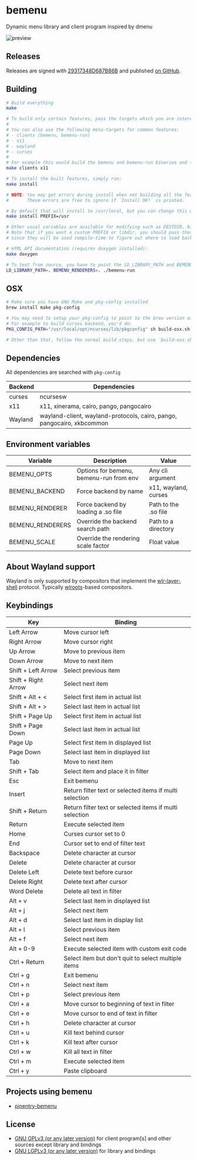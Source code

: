 bemenu
======

Dynamic menu library and client program inspired by dmenu

![preview](.github/preview.svg)

## Releases

Releases are signed with [29317348D687B86B](http://pgp.mit.edu/pks/lookup?op=vindex&search=0x29317348D687B86B) and published [on GitHub](https://github.com/Cloudef/bemenu/releases).

## Building

```sh
# Build everything
make

# To build only certain features, pass the targets which you are interested into
#
# You can also use the following meta-targets for common features:
# - clients (bemenu, bemenu-run)
# - x11
# - wayland
# - curses
#
# For example this would build the bemenu and bemenu-run binaries and the x11 backend:
make clients x11

# To install the built features, simply run:
make install

# NOTE: You may get errors during install when not building all the features.
#       These errors are free to ignore if `Install OK!` is printed.

# By default that will install to /usr/local, but you can change this with PREFIX
make install PREFIX=/usr

# Other usual variables are available for modifying such as DESTDIR, bindir, libdir and mandir
# Note that if you want a custom PREFIX or libdir, you should pass those during build as well,
# since they will be used compile-time to figure out where to load backends from!

# HTML API documentation (requires doxygen installed):
make doxygen

# To test from source, you have to point the LD_LIBRARY_PATH and BEMENU_RENDERERS variables:
LD_LIBRARY_PATH=. BEMENU_RENDERERS=. ./bemenu-run
```

## OSX

```sh
# Make sure you have GNU Make and pkg-config installed
brew install make pkg-config

# You may need to setup your pkg-config to point to the brew version of the libraries
# For example to build curses backend, you'd do:
PKG_CONFIG_PATH="/usr/local/opt/ncurses/lib/pkgconfig" sh build-osx.sh curses

# Other than that, follow the normal build steps, but use `build-osx.sh` instead of make
```

## Dependencies

All dependencies are searched with `pkg-config`

| Backend  | Dependencies                                                           |
|----------|------------------------------------------------------------------------|
| curses   | ncursesw                                                               |
| x11      | x11, xinerama, cairo, pango, pangocairo                                |
| Wayland  | wayland-client, wayland-protocols, cairo, pango, pangocairo, xkbcommon |

## Environment variables

| Variable         | Description                             | Value                |
|------------------|-----------------------------------------|----------------------|
| BEMENU_OPTS      | Options for bemenu, bemenu-run from env | Any cli argument     |
| BEMENU_BACKEND   | Force backend by name                   | x11, wayland, curses |
| BEMENU_RENDERER  | Force backend by loading a .so file     | Path to the .so file |
| BEMENU_RENDERERS | Override the backend search path        | Path to a directory  |
| BEMENU_SCALE     | Override the rendering scale factor     | Float value          |

## About Wayland support

Wayland is only supported by compositors that implement the [wlr-layer-shell](https://github.com/swaywm/wlr-protocols/tree/master/unstable) protocol.
Typically [wlroots](https://github.com/swaywm/wlroots)-based compositors.

## Keybindings


|         Key         |                             Binding                            |
|---------------------|----------------------------------------------------------------|
| Left Arrow          |  Move cursor left                                              |
| Right Arrow         |  Move cursor right                                             |
| Up Arrow            |  Move to previous item                                         |
| Down Arrow          |  Move to next item                                             |
| Shift + Left Arrow  |  Select previous item                                          |
| Shift + Right Arrow |  Select next item                                              |
| Shift + Alt + <     |  Select first item in actual list                              |
| Shift + Alt + >     |  Select last item in actual list                               |
| Shift + Page Up     |  Select first item in actual list                              |
| Shift + Page Down   |  Select last item in actual list                               |
| Page Up             |  Select first item in displayed list                           |
| Page Down           |  Select last item in displayed list                            |
| Tab                 |  Move to next item                                             |
| Shift + Tab         |  Select item and place it in filter                            |
| Esc                 |  Exit bemenu                                                   |
| Insert              |  Return filter text or selected items if multi selection       |
| Shift + Return      |  Return filter text or selected items if multi selection       |
| Return              |  Execute selected item                                         |
| Home                |  Curses cursor set to 0                                        |
| End                 |  Cursor set to end of filter text                              |
| Backspace           |  Delete character at cursor                                    |
| Delete              |  Delete character at cursor                                    |
| Delete Left         |  Delete text before cursor                                     |
| Delete Right        |  Delete text after cursor                                      |
| Word Delete         |  Delete all text in filter                                     |
| Alt + v             |  Select last item in displayed list                            |
| Alt + j             |  Select next item                                              |
| Alt + d             |  Select last item in display list                              |
| Alt + l             |  Select previous item                                          |
| Alt + f             |  Select next item                                              |
| Alt + 0-9           |  Execute selected item with custom exit code                   |
| Ctrl + Return       |  Select item but don't quit to select multiple items           |
| Ctrl + g            |  Exit bemenu                                                   |
| Ctrl + n            |  Select next item                                              |
| Ctrl + p            |  Select previous item                                          |
| Ctrl + a            |  Move cursor to beginning of text in filter                    |
| Ctrl + e            |  Move cursor to end of text in filter                          |
| Ctrl + h            |  Delete character at cursor                                    |
| Ctrl + u            |  Kill text behind cursor                                       |
| Ctrl + k            |  Kill text after cursor                                        |
| Ctrl + w            |  Kill all text in filter                                       |
| Ctrl + m            |  Execute selected item                                         |
| Ctrl + y            |  Paste clipboard                                               |

## Projects using bemenu

* [pinentry-bemenu](https://github.com/t-8ch/pinentry-bemenu)

## License

* [GNU GPLv3 (or any later version)](LICENSE-CLIENT) for client program[s] and
  other sources except library and bindings
* [GNU LGPLv3 (or any later version)](LICENSE-LIB) for library and bindings
